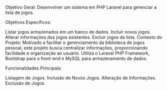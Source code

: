 Objetivo Geral:
Desenvolver um sistema em PHP Laravel para gerenciar a lista de jogos.

Objetivos Específicos:

Listar jogos armazenados em um banco de dados.
Incluir novos jogos.
Alterar informações dos jogos existentes.
Excluir jogos da lista.
Contexto do Projeto:
Motivado a facilitar o gerenciamento da biblioteca de jogos pessoal, este projeto busca centralizar informações, proporcionando facilidade e organização ao usuário. Utiliza o Laravel PHP Framework, Bootstrap para o front-end e MySQL para armazenamento de dados.

Funcionalidades Principais:

Listagem de Jogos.
Inclusão de Novos Jogos.
Alteração de Informações.
Exclusão de Jogos.
